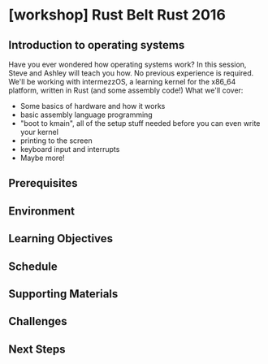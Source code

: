 # [workshop] Rust Belt Rust 2016

## Introduction to operating systems

Have you ever wondered how operating systems work? In this session, Steve and Ashley will teach you how. No previous experience is required. We'll be working with intermezzOS, a learning kernel for the x86_64 platform, written in Rust (and some assembly code!) What we'll cover:

- Some basics of hardware and how it works
- basic assembly language programming
- "boot to kmain", all of the setup stuff needed before you can even write your kernel
- printing to the screen
- keyboard input and interrupts
- Maybe more!

## Prerequisites

## Environment

## Learning Objectives

## Schedule

## Supporting Materials

## Challenges

## Next Steps
